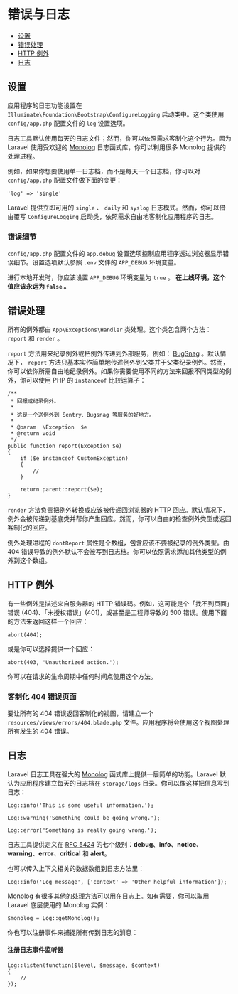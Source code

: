 # 错误与日志

- [设置](#configuration)
- [错误处理](#handling-errors)
- [HTTP 例外](#http-exceptions)
- [日志](#logging)

<a name="configuration"></a>
## 设置

应用程序的日志功能设置在 `Illuminate\Foundation\Bootstrap\ConfigureLogging` 启动类中。这个类使用 `config/app.php` 配置文件的 `log` 设置选项。

日志工具默认使用每天的日志文件；然而，你可以依照需求客制化这个行为。因为 Laravel 使用受欢迎的 [Monolog](https://github.com/Seldaek/monolog) 日志函式库，你可以利用很多 Monolog 提供的处理进程。

例如，如果你想要使用单一日志档，而不是每天一个日志档，你可以对 `config/app.php` 配置文件做下面的变更：

	'log' => 'single'

Laravel 提供立即可用的 `single` 、 `daily` 和 `syslog` 日志模式。然而，你可以借由覆写 `ConfigureLogging` 启动类，依照需求自由地客制化应用程序的日志。

### 错误细节

`config/app.php` 配置文件的 `app.debug` 设置选项控制应用程序透过浏览器显示错误细节。设置选项默认参照 `.env` 文件的 `APP_DEBUG` 环境变量。

进行本地开发时，你应该设置 `APP_DEBUG` 环境变量为 `true` 。 **在上线环境，这个值应该永远为 `false` 。**

<a name="handling-errors"></a>
## 错误处理

所有的例外都由 `App\Exceptions\Handler` 类处理。这个类包含两个方法： `report` 和 `render` 。

`report` 方法用来纪录例外或把例外传递到外部服务，例如： [BugSnag](https://bugsnag.com) 。默认情况下， `report`  方法只基本实作简单地传递例外到父类并于父类纪录例外。然而，你可以依你所需自由地纪录例外。如果你需要使用不同的方法来回报不同类型的例外，你可以使用 PHP 的 `instanceof` 比较运算子：

	/**
	 * 回报或纪录例外。
	 *
	 * 这是一个送例外到 Sentry、Bugsnag 等服务的好地方。
	 *
	 * @param  \Exception  $e
	 * @return void
	 */
	public function report(Exception $e)
	{
		if ($e instanceof CustomException)
		{
			//
		}

		return parent::report($e);
	}

`render` 方法负责把例外转换成应该被传递回浏览器的 HTTP 回应。默认情况下，例外会被传递到基底类并帮你产生回应。然而，你可以自由的检查例外类型或返回客制化的回应。

例外处理进程的 `dontReport` 属性是个数组，包含应该不要被纪录的例外类型。由 404 错误导致的例外默认不会被写到日志档。你可以依照需求添加其他类型的例外到这个数组。

<a name="http-exceptions"></a>
## HTTP 例外

有一些例外是描述来自服务器的 HTTP 错误码。例如，这可能是个「找不到页面」错误 (404)、「未授权错误」(401)，或甚至是工程师导致的 500 错误。使用下面的方法来返回这样一个回应：

	abort(404);

或是你可以选择提供一个回应：

	abort(403, 'Unauthorized action.');

你可以在请求的生命周期中任何时间点使用这个方法。

### 客制化 404 错误页面

要让所有的 404 错误返回客制化的视图，请建立一个 `resources/views/errors/404.blade.php` 文件。应用程序将会使用这个视图处理所有发生的 404 错误。

<a name="logging"></a>
## 日志

Laravel 日志工具在强大的 [Monolog](http://github.com/seldaek/monolog) 函式库上提供一层简单的功能。Laravel 默认为应用程序建立每天的日志档在 `storage/logs` 目录。你可以像这样把信息写到日志：

	Log::info('This is some useful information.');

	Log::warning('Something could be going wrong.');

	Log::error('Something is really going wrong.');

日志工具提供定义在 [RFC 5424](http://tools.ietf.org/html/rfc5424)  的七个级别：**debug**、**info**、**notice**、**warning**、**error**、**critical** 和 **alert**。

也可以传入上下文相关的数据数组到日志方法里：

	Log::info('Log message', ['context' => 'Other helpful information']);

Monolog 有很多其他的处理方法可以用在日志上。如有需要，你可以取用 Laravel 底层使用的 Monolog 实例：

	$monolog = Log::getMonolog();

你也可以注册事件来捕捉所有传到日志的消息：

#### 注册日志事件监听器

	Log::listen(function($level, $message, $context)
	{
		//
	});
